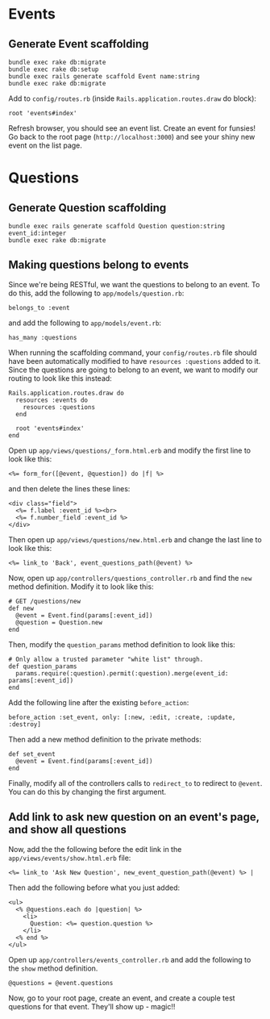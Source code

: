 # Events

## Generate Event scaffolding

```
bundle exec rake db:migrate
bundle exec rake db:setup
bundle exec rails generate scaffold Event name:string
bundle exec rake db:migrate
```

Add to `config/routes.rb` (inside `Rails.application.routes.draw` do block):
```
root 'events#index'
```

Refresh browser, you should see an event list. Create an event for funsies! Go back to the root page (`http://localhost:3000`) and see 
your shiny new event on the list page.

# Questions

## Generate Question scaffolding

```
bundle exec rails generate scaffold Question question:string event_id:integer
bundle exec rake db:migrate
```

## Making questions belong to events

Since we're being RESTful, we want the questions to belong to an event. To do this, add the following to `app/models/question.rb`:
```
belongs_to :event
```
and add the following to `app/models/event.rb`:
```
has_many :questions
```

When running the scaffolding command, your `config/routes.rb` file should have been automatically modified to have `resources :questions` added to it. Since the questions are going to belong to an event, we want to modify our routing to look like this instead:

```
Rails.application.routes.draw do
  resources :events do
    resources :questions
  end

  root 'events#index'
end
```

Open up `app/views/questions/_form.html.erb` and modify the first line to look like this:
```
<%= form_for([@event, @question]) do |f| %>
```
and then delete the lines these lines:
```
<div class="field">
  <%= f.label :event_id %><br>
  <%= f.number_field :event_id %>
</div>
```

Then open up `app/views/questions/new.html.erb` and change the last line to look like this:
```
<%= link_to 'Back', event_questions_path(@event) %>
```

Now, open up `app/controllers/questions_controller.rb` and find the `new` method definition. Modify it to look like this:
```
# GET /questions/new
def new
  @event = Event.find(params[:event_id])
  @question = Question.new
end
```

Then, modify the `question_params` method definition to look like this:
```
# Only allow a trusted parameter "white list" through.
def question_params
  params.require(:question).permit(:question).merge(event_id: params[:event_id])
end
```

Add the following line after the existing `before_action`:
```
before_action :set_event, only: [:new, :edit, :create, :update, :destroy]
```

Then add a new method definition to the private methods:
```
def set_event
  @event = Event.find(params[:event_id])
end
```

Finally, modify all of the controllers calls to `redirect_to` to redirect to `@event`. You can do this by changing the first argument.

## Add link to ask new question on an event's page, and show all questions

Now, add the the following before the edit link in the `app/views/events/show.html.erb` file:
```
<%= link_to 'Ask New Question', new_event_question_path(@event) %> |
```

Then add the following before what you just added:
```
<ul>
  <% @questions.each do |question| %>
    <li>
      Question: <%= question.question %>
    </li>
  <% end %>
</ul>
```

Open up `app/controllers/events_controller.rb` and add the following to the `show` method definition.
```
@questions = @event.questions
```

Now, go to your root page, create an event, and create a couple test questions for that event. They'll show up - magic!!
